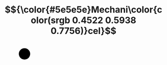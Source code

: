 # $${\color{#5e5e5e}Mechani\color{color(srgb 0.4522 0.5938 0.7756)}cel}$$

<svg xmlns="http://www.w3.org/2000/svg" width="400" height="400" viewBox="0 0 400 400" fill="black">
<circle cx="63.2109" cy="37.5391" r="18.1641" fill="black"/>
</svg>

